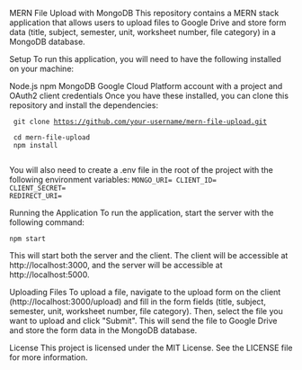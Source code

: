 MERN File Upload with MongoDB
This repository contains a MERN stack application that allows users to upload files to Google Drive and store form data (title, subject, semester, unit, worksheet number, file category) in a MongoDB database.

Setup
To run this application, you will need to have the following installed on your machine:

Node.js
npm
MongoDB
Google Cloud Platform account with a project and OAuth2 client credentials
Once you have these installed, you can clone this repository and install the dependencies:

<code> git clone https://github.com/your-username/mern-file-upload.git <br>
cd mern-file-upload <br>
npm install <br>
</code>


You will also need to create a .env file in the root of the project with the following environment variables:
<code>MONGO_URI=<your-mongodb-uri>
CLIENT_ID=<your-google-client-id>
CLIENT_SECRET=<your-google-client-secret>
REDIRECT_URI=<your-google-redirect-uri></code>

Running the Application
To run the application, start the server with the following command:

<code>npm start</code>

This will start both the server and the client. The client will be accessible at http://localhost:3000, and the server will be accessible at http://localhost:5000.

Uploading Files
To upload a file, navigate to the upload form on the client (http://localhost:3000/upload) and fill in the form fields (title, subject, semester, unit, worksheet number, file category). Then, select the file you want to upload and click "Submit". This will send the file to Google Drive and store the form data in the MongoDB database.

License
This project is licensed under the MIT License. See the LICENSE file for more information.